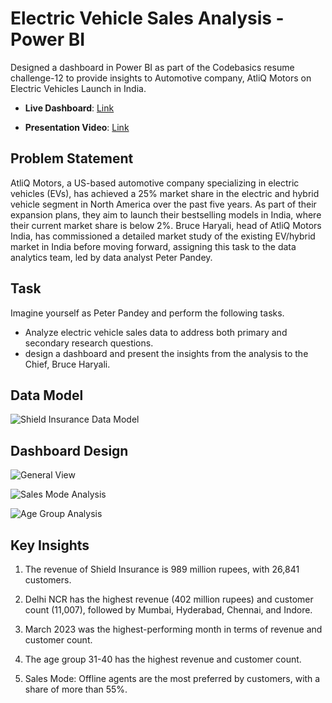 # Electric Vehicle Sales Analysis - Power BI

Designed a dashboard in Power BI as part of the Codebasics resume challenge-12 to provide insights to Automotive company, AtliQ Motors on Electric Vehicles Launch in India.

- **Live Dashboard**: [Link](https://app.powerbi.com/view?r=eyJrIjoiZmEyYmUxOTktNjY5YS00YTQ5LWI5MzItZjRmOTgxNzlhYzJmIiwidCI6ImM2ZTU0OWIzLTVmNDUtNDAzMi1hYWU5LWQ0MjQ0ZGM1YjJjNCJ9)

- **Presentation Video**: [Link](https://www.youtube.com/watch?v=7xtxMVv--V0&t=11s)

## Problem Statement

AtliQ Motors, a US-based automotive company specializing in electric vehicles (EVs), has achieved a 25% market share in the electric and hybrid vehicle segment in North America over the past five years. As part of their expansion plans, they aim to launch their bestselling models in India, where their current market share is below 2%. Bruce Haryali, head of AtliQ Motors India, has commissioned a detailed market study of the existing EV/hybrid market in India before moving forward, assigning this task to the data analytics team, led by data analyst Peter Pandey.

## Task

Imagine yourself as Peter Pandey and perform the following tasks.

- Analyze electric vehicle sales data to address both primary and secondary research questions.
- design a dashboard and present the insights from the analysis to the Chief, Bruce Haryali.

## Data Model

![Shield Insurance Data Model](https://github.com/user-attachments/assets/07fa43a5-c0b8-4d4d-889a-2a6eac55dda1)

## Dashboard Design

![General View](https://github.com/user-attachments/assets/45644d02-55bd-4a5b-b56c-4f157e0de4e7)

![Sales Mode Analysis](https://github.com/user-attachments/assets/9bbe38c6-ae9a-4d8f-89a5-df277e11db39)

![Age Group Analysis](https://github.com/user-attachments/assets/e10c868e-4993-4191-b22a-2945d1b15481)

## Key Insights

1. The revenue of Shield Insurance is 989 million rupees, with 26,841 customers.

2. Delhi NCR has the highest revenue (402 million rupees) and customer count (11,007), followed by Mumbai, Hyderabad, Chennai, and Indore.

3. March 2023 was the highest-performing month in terms of revenue and customer count.

4. The age group 31-40 has the highest revenue and customer count.

5. Sales Mode: Offline agents are the most preferred by customers, with a share of more than 55%.
